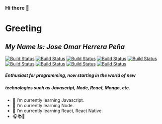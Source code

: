 ### Hi there 👋

# Greeting
## _My Name Is: Jose Omar Herrera Peña_

[![Build Status](https://img.icons8.com/color/96/000000/javascript--v1.png)](https://developer.mozilla.org/es/docs/Web/JavaScript) [![Build Status](https://img.icons8.com/color/2x/nodejs.png)](https://nodejs.org/es/)  [![Build Status](https://img.icons8.com/color/2x/html-5.png)](https://www.w3.org/html/logo/) 
[![Build Status](https://img.icons8.com/color/96/000000/bootstrap.png)](https://getbootstrap.com/) [![Build Status](https://img.icons8.com/color/96/000000/react-native.png)](https://es.reactjs.org/) [![Build Status](https://img.icons8.com/color/96/000000/css3.png)](https://developer.mozilla.org/es/docs/Web/CSS) 
[![Build Status](https://img.icons8.com/color/96/000000/mongodb.png)](https://www.mongodb.com/es) [![Build Status](https://img.icons8.com/color/96/000000/graphql.png)](https://graphql.org/) [![Build Status](https://img.icons8.com/color/96/000000/firebase.png)](https://firebase.google.com/) 

##### Enthusiast for programming, now starting in the world of new
##### technologies such as Javascript, Node, React, Mongo, etc.

- 🌱 I’m currently learning Javascript.
- 🌱 I’m currently learning Node.
- 🌱 I’m currently learning React, React Native.
- 🎧📚🚩
